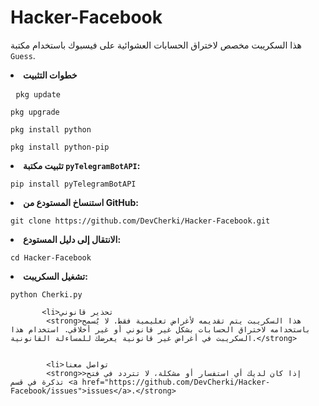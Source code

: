<!DOCTYPE html>
<html lang="ar">
<head>
    <meta charset="UTF-8">
    <meta name="viewport" content="width=device-width, initial-scale=1.0">
</head>
<body>
    <div class="container">
        <h1>Hacker-Facebook</h1>
        <p>هذا السكريبت مخصص لاختراق الحسابات العشوائية على فيسبوك باستخدام مكتبة <code>Guess</code>.</p>
             <li><strong>خطوات التثبيت</strong>
               <pre> <code>pkg update</code></pre>
<pre><code>pkg upgrade</code></pre>
<pre><code>pkg install python</code></pre>
<pre><code>pkg install python-pip</code></pre>
            </li>
            <li><strong>تثبيت مكتبة <code>pyTelegramBotAPI</code>:</strong>
                <pre><code>pip install pyTelegramBotAPI</code></pre>
            </li>
            <li><strong>استنساخ المستودع من GitHub:</strong>
                <pre><code>git clone https://github.com/DevCherki/Hacker-Facebook.git</code></pre>
            </li>
            <li><strong>الانتقال إلى دليل المستودع:</strong>
                <pre><code>cd Hacker-Facebook</code></pre>
            </li>
            <li><strong>تشغيل السكريبت:</strong>
                <pre><code>python Cherki.py</code></pre>
            </li>
        </ol>

           <li>تحذير قانوني
            <strong>هذا السكريبت يتم تقديمه لأغراض تعليمية فقط. لا يُسمح باستخدامه لاختراق الحسابات بشكل غير قانوني أو غير أخلاقي. استخدام هذا السكريبت في أغراض غير قانونية يعرضك للمساءلة القانونية.</strong>


            <li>تواصل معنا
            <strong>>إذا كان لديك أي استفسار أو مشكلة، لا تتردد في فتح تذكرة في قسم <a href="https://github.com/DevCherki/Hacker-Facebook/issues">issues</a>.</strong>


</body>
</html>
